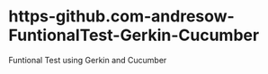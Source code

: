# https-github.com-andresow-FuntionalTest-Gerkin-Cucumber
Funtional Test using Gerkin and Cucumber 
